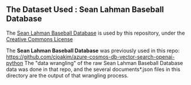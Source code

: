 ## The Dataset Used : Sean Lahman Baseball Database

The [Sean Lahman Baseball Database](http://seanlahman.com/download-baseball-database/)
is used by this repository, under the [Creative Commons License](https://creativecommons.org/licenses/by-sa/3.0/) 

The **Sean Lahman Baseball Database** was previously used in this repo: 
https://github.com/cjoakim/azure-cosmos-db-vector-search-openai-python
The "data wrangling" of the raw Sean Lahman Baseball Database data
was done in that repo, and the several documents*.json files in this
directory are the output of that wrangling process.
